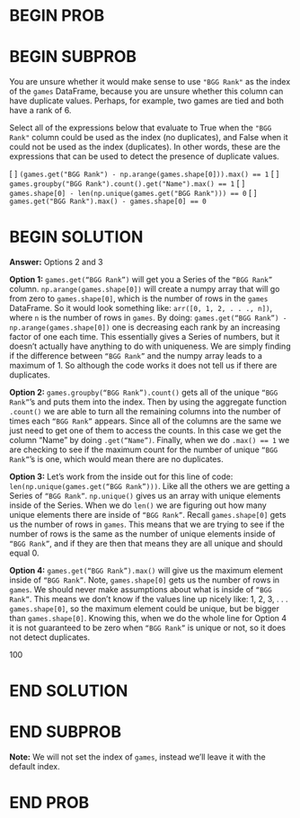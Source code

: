 # BEGIN PROB

# BEGIN SUBPROB
You are unsure whether it would make sense to use `"BGG Rank"` as the index of the `games` DataFrame, because you are unsure whether this column can have duplicate values. Perhaps, for example, two games are tied and both have a rank of 6.

Select all of the expressions below that evaluate to True when the `"BGG Rank"` column could be used as the index (no duplicates), and False when it could not be used as the index (duplicates). In other words, these are the expressions that can be used to detect the presence of duplicate values.

[ ] `(games.get("BGG Rank") - np.arange(games.shape[0])).max() == 1`
[ ] `games.groupby("BGG Rank").count().get("Name").max() == 1`
[ ] `games.shape[0] - len(np.unique(games.get("BGG Rank"))) == 0`
[ ] `games.get("BGG Rank").max() - games.shape[0] == 0`

# BEGIN SOLUTION

**Answer:** Options 2 and 3

**Option 1:** `games.get(“BGG Rank”)` will get you a Series of the `“BGG Rank”` column. `np.arange(games.shape[0])` will create a numpy array that will go from zero to `games.shape[0]`, which is the number of rows in the `games` DataFrame. So it would look something like: `arr([0, 1, 2, . . ., n])`, where `n` is the number of rows in `games`. By doing: `games.get(“BGG Rank”) - np.arange(games.shape[0])` one is decreasing each rank by an increasing factor of one each time. This essentially gives a Series of numbers, but it doesn’t actually have anything to do with uniqueness. We are simply finding if the difference between `“BGG Rank”` and the numpy array leads to a maximum of 1. So although the code works it does not tell us if there are duplicates.

**Option 2:** `games.groupby(“BGG Rank”).count()` gets all of the unique `“BGG Rank”`’s and puts them into the index. Then by using the aggregate function `.count()` we are able to turn all the remaining columns into the number of times each `“BGG Rank”` appears. Since all of the columns are the same we just need to get one of them to access the counts. In this case we get the column “Name” by doing `.get(“Name”)`. Finally, when we do `.max() == 1` we are checking to see if the maximum count for the number of unique `“BGG Rank”`’s is one, which would mean there are no duplicates.

**Option 3:** Let’s work from the inside out for this line of code: `len(np.unique(games.get(“BGG Rank”)))`. Like all the others we are getting a Series of `“BGG Rank”`. `np.unique()` gives us an array with unique elements inside of the Series. When we do `len()` we are figuring out how many unique elements there are inside of `“BGG Rank”`. Recall `games.shape[0]` gets us the number of rows in `games`. This means that we are trying to see if the number of rows is the same as the number of unique elements inside of `“BGG Rank”`, and if they are then that means they are all unique and should equal 0.

**Option 4:** `games.get(“BGG Rank”).max()` will give us the maximum element inside of `“BGG Rank”`. Note, `games.shape[0]` gets us the number of rows in `games`. We should never make assumptions about what is inside of `“BGG Rank”`. This means we don’t know if the values line up nicely like: 1, 2, 3, . . . `games.shape[0]`, so the maximum element could be unique, but be bigger than `games.shape[0]`. Knowing this, when we do the whole line for Option 4 it is not guaranteed to be zero when `“BGG Rank”` is unique or not, so it does not detect duplicates.

<average>100</average>

# END SOLUTION

# END SUBPROB

**Note:** We will not set the index of `games`, instead we’ll leave it with the default index.

# END PROB
